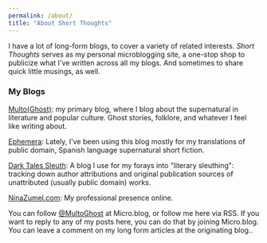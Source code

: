 ```yaml
---
permalink: /about/
title: "About Short Thoughts"
---
```


I have a lot of long-form blogs, to cover a variety of related interests. *Short Thoughts* serves as my personal microblogging site, a one-stop shop to publicize what I've written across all my blogs. And sometimes to share quick little musings, as well.

### My Blogs

[Multo(Ghost)](https://multoghost.wordpress.com): my primary blog, where I blog about the supernatural in literature and popular culture. Ghost stories, folklore, and whatever I feel like writing about.

[Ephemera](https://exiw.wordpress.com): Lately, I've been using this blog mostly for my translations of public domain, Spanish language supernatural short fiction.

[Dark Tales Sleuth](https://darktalessleuth.wordpress.com): A blog I use for my forays into "literary sleuthing": tracking down author attributions and original publication sources of unattributed (usually public domain) works.

[NinaZumel.com](https://ninazumel.com): My professional presence online. 

You can follow [@MultoGhost](https://micro.blog/MultoGhost) at Micro.blog, or follow me here via RSS. If you want to reply to any of my posts here, you can do that by joining Micro.blog. You can leave a comment on my long form articles at the originating blog..